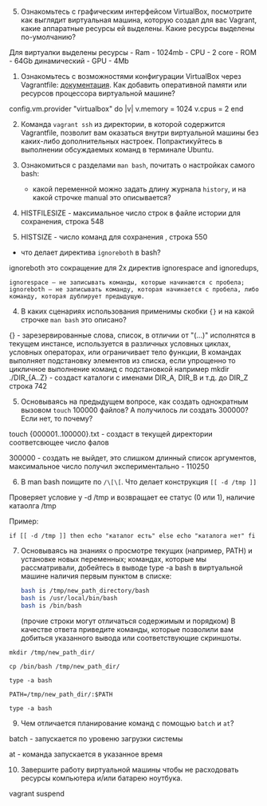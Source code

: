 5. Ознакомьтесь с графическим интерфейсом VirtualBox, посмотрите как выглядит виртуальная машина, которую создал для вас Vagrant, какие аппаратные ресурсы ей выделены. Какие ресурсы выделены по-умолчанию?

Для виртуалки выделены ресурсы - Ram - 1024mb - CPU - 2 core -  ROM - 64Gb динамический - GPU - 4Mb

1. Ознакомьтесь с возможностями конфигурации VirtualBox через Vagrantfile: [документация](https://www.vagrantup.com/docs/providers/virtualbox/configuration.html). Как добавить оперативной памяти или ресурсов процессора виртуальной машине?


config.vm.provider "virtualbox" do |v|
  v.memory = 1024
  v.cpus = 2
end


2. Команда `vagrant ssh` из директории, в которой содержится Vagrantfile, позволит вам оказаться внутри виртуальной машины без каких-либо дополнительных настроек. Попрактикуйтесь в выполнении обсуждаемых команд в терминале Ubuntu.

3. Ознакомиться с разделами `man bash`, почитать о настройках самого bash:
    * какой переменной можно задать длину журнала `history`, и на какой строчке manual это описывается?


1. HISTFILESIZE - максимальное число строк в файле истории для сохранения, 
строка 548
2. HISTSIZE - число команд для сохранения  , 
строка 550


  * что делает директива `ignoreboth` в bash?
  
ignoreboth это сокращение для 2х директив ignorespace and ignoredups, 

    ignorespace — не записывать команды, которые начинаются с пробела;
    ignoreboth — не записывать команду, которая начинается с пробела, либо команду, которая дублирует предыдущую.

4. В каких сценариях использования применимы скобки `{}` и на какой строчке `man bash` это описано?

{} - зарезервированные слова, список, в отличии от "(...)" исполнятся в текущем инстансе, 
используется в различных условных циклах, условных операторах, или ограничивает тело функции, 
В командах выполняет подстановку элементов из списка, если упрощенно то цикличное выполнение команд с подстановкой 
например mkdir ./DIR_{A..Z} - создаст каталоги с именами DIR_A, DIR_B и т.д. до DIR_Z
строка 742

5. Основываясь на предыдущем вопросе, как создать однократным вызовом `touch` 100000 файлов? А получилось ли создать 300000? Если нет, то почему?

touch {000001..100000}.txt - создаст в текущей директории соответсвющее число фалов

300000 - создать не выйдет, это слишком длинный список аргументов, максимальное число получил экспериментально - 110250

6. В man bash поищите по `/\[\[`. Что делает конструкция `[[ -d /tmp ]]`

Проверяет условие у -d /tmp и возвращает ее статус (0 или 1), наличие катаолга /tmp

Пример:

``
if [[ -d /tmp ]]
then
    echo "каталог есть"
else
    echo "каталога нет"
fi
``


7. Основываясь на знаниях о просмотре текущих (например, PATH) и установке новых переменных; командах, которые мы рассматривали, добейтесь в выводе type -a bash в виртуальной машине наличия первым пунктом в списке:

    ```bash
    bash is /tmp/new_path_directory/bash
    bash is /usr/local/bin/bash
    bash is /bin/bash
    ```

    (прочие строки могут отличаться содержимым и порядком)
    В качестве ответа приведите команды, которые позволили вам добиться указанного вывода или соответствующие скриншоты.

````
mkdir /tmp/new_path_dir/

cp /bin/bash /tmp/new_path_dir/

type -a bash

PATH=/tmp/new_path_dir/:$PATH

type -a bash
````
9. Чем отличается планирование команд с помощью `batch` и `at`?

batch - запускается по уровеню загрузки системы

at - команда запускается в указанное время

10. Завершите работу виртуальной машины чтобы не расходовать ресурсы компьютера и/или батарею ноутбука.

vagrant suspend